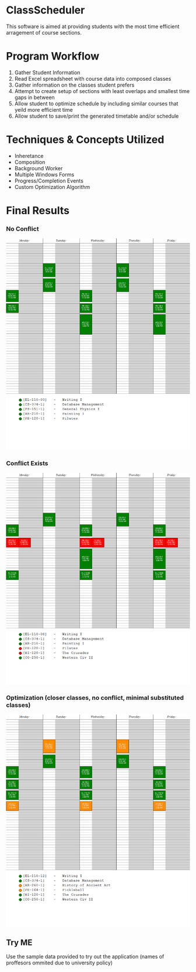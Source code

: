 # ClassScheduler
This software is aimed at providing students with the most time efficient arragement of course sections.

# Program Workflow
1. Gather Student Information
2. Read Excel spreadsheet with course data into composed classes
3. Gather information on the classes student prefers
4. Attempt to create setup of sections with least overlaps and smallest time gaps in between
5. Allow student to optimize schedule by including similar courses that yeild more efficient time
6. Allow student to save/print the generated timetable and/or schedule

# Techniques & Concepts Utilized
- Inheretance
- Composition
- Background Worker
- Multiple Windows Forms
- Progress/Completion Events
- Custom Optimization Algorithm

# Final Results
### No Conflict
![](ClassScheduler/NoConflict.jpg)
### Conflict Exists
![](ClassScheduler/Conflict.jpg)
### Optimization (closer classes, no conflict, minimal substituted classes)
![](ClassScheduler/Optimized.jpg)

## Try ME
Use the sample data provided to try out the application 
(names of proffesors ommited due to university policy)
